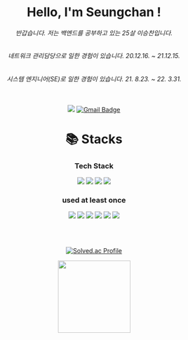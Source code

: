 <div align=center><h1>Hello, I'm Seungchan !</h1>

###### 반갑습니다. 저는 백엔드를 공부하고 있는 25살 이승찬입니다. <br>
###### 네트워크 관리담당으로 일한 경험이 있습니다. 20.12.16. ~ 21.12.15. <br>
###### 시스템 엔지니어(SE)로 일한 경험이 있습니다. 21. 8.23. ~ 22. 3.31. <br><br>

![](https://visitor-badge.glitch.me/badge?page_id=Lee-Seungchan)
[![Gmail Badge](https://img.shields.io/badge/Gmail-D14836?style=flat&logo=Gmail&logoColor=white)](mailto:scleemac@gmail.com)

</div>

<div align=center><h1>📚 Stacks</h1></div>

<div align=center> 

  ### Tech Stack <br>
  <img src="https://img.shields.io/badge/java-007396?style=for-the-badge&logo=java&logoColor=white">
  <img src="https://img.shields.io/badge/spring-6DB33F?style=for-the-badge&logo=spring&logoColor=white">
  <img src="https://img.shields.io/badge/mysql-4479A1?style=for-the-badge&logo=mysql&logoColor=white"> 
    <img src="https://img.shields.io/badge/linux-FCC624?style=for-the-badge&logo=linux&logoColor=black"> 
  
  <br>
  
  ### used at least once <br>
  <img src="https://img.shields.io/badge/html5-E34F26?style=for-the-badge&logo=html5&logoColor=white"> 
  <img src="https://img.shields.io/badge/css-1572B6?style=for-the-badge&logo=css3&logoColor=white"> 
  <img src="https://img.shields.io/badge/javascript-F7DF1E?style=for-the-badge&logo=javascript&logoColor=black"> 
  <img src="https://img.shields.io/badge/jquery-0769AD?style=for-the-badge&logo=jquery&logoColor=white">
  <img src="https://img.shields.io/badge/c-00599C?style=for-the-badge&logo=c%2B%2B&logoColor=white">
  <img src="https://img.shields.io/badge/oracle-F80000?style=for-the-badge&logo=oracle&logoColor=white"> 
  
</div>

<br><br>

<div align=center> 

[![Solved.ac Profile](http://mazassumnida.wtf/api/v2/generate_badge?boj=leeseungchan)](https://solved.ac/leeseungchan/)

<a href="https://github.com/Lee-Seungchan"><img align="center" style="height:165px" src="https://github-readme-stats.vercel.app/api?username=Lee-Seungchan&show_icons=true&include_all_commits=true&hide_border=true&bg_color=30,7F7FD5,86A8E7,91eae4&title_color=fff&text_color=fff" /></a>

</div>
